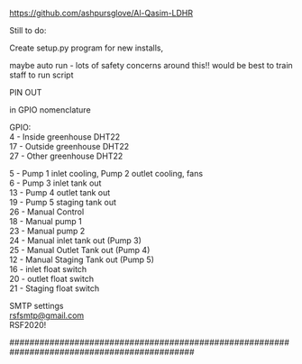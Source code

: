 https://github.com/ashpursglove/Al-Qasim-LDHR




Still to do:

Create setup.py program for new installs,  

maybe auto run - lots of safety concerns around this!! would be best to train staff to run script

 

PIN OUT

in GPIO nomenclature

GPIO:    
4  - Inside greenhouse DHT22    
17 - Outside greenhouse DHT22    
27 - Other greenhouse DHT22    


5  - Pump 1 inlet cooling, Pump 2 outlet cooling, fans    
6  - Pump 3 inlet tank out    
13 - Pump 4 outlet tank out   
19 - Pump 5 staging tank out    
26 - Manual Control   
18 - Manual pump 1   
23 - Manual pump 2   
24 - Manual inlet tank out (Pump 3)   
25 - Manual Outlet Tank out (Pump 4)    
12 - Manual Staging Tank out (Pump 5)   
16 - inlet float switch     
20 - outlet float switch    
21 - Staging float switch   

SMTP settings			
rsfsmtp@gmail.com			
RSF2020!			

#############################################################################################
